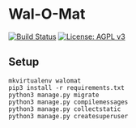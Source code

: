 # Wal-O-Mat

[![Build Status](https://travis-ci.org/dieliste/walomat.svg?branch=master)](https://travis-ci.org/dieliste/walomat)
[![License: AGPL v3](https://img.shields.io/badge/License-AGPL%20v3-blue.svg)](https://www.gnu.org/licenses/agpl-3.0)

## Setup

```
mkvirtualenv walomat
pip3 install -r requirements.txt
python3 manage.py migrate
python3 manage.py compilemessages
python3 manage.py collectstatic
python3 manage.py createsuperuser
```
